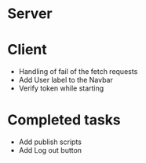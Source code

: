 # Server

# Client
- Handling of fail of the fetch requests
- Add User label to the Navbar
- Verify token while starting

# Completed tasks
- Add publish scripts
- Add Log out button